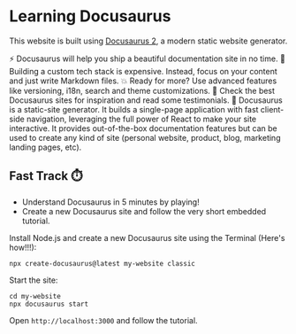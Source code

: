 # Learning Docusaurus

This website is built using [Docusaurus 2](https://docusaurus.io/), a modern static website generator.

⚡️ Docusaurus will help you ship a beautiful documentation site in no time.
💸 Building a custom tech stack is expensive. Instead, focus on your content and just write Markdown files.
💥 Ready for more? Use advanced features like versioning, i18n, search and theme customizations.
💅 Check the best Docusaurus sites for inspiration and read some testimonials.
🧐 Docusaurus is a static-site generator. It builds a single-page application with fast client-side navigation, leveraging the full power of React to make your site interactive. It provides out-of-the-box documentation features but can be used to create any kind of site (personal website, product, blog, marketing landing pages, etc).

## Fast Track ⏱️

- Understand Docusaurus in 5 minutes by playing!
- Create a new Docusaurus site and follow the very short embedded tutorial.

Install Node.js and create a new Docusaurus site using the Terminal (Here's how!!!):

```text
npx create-docusaurus@latest my-website classic
```

Start the site:

```text
cd my-website
npx docusaurus start
```

Open `http://localhost:3000` and follow the tutorial.
